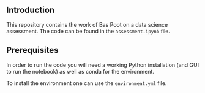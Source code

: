 ## Introduction
This repository contains the work of Bas Poot on a data science assessment. The code can be found in the ```assessment.ipynb``` file.

## Prerequisites
In order to run the code you will need a working Python installation (and GUI to run the notebook) as well as conda for the environment.

To install the environment one can use the ```environment.yml``` file.